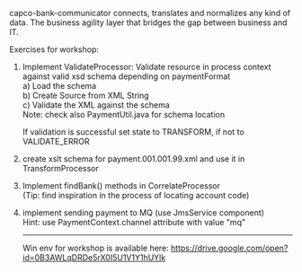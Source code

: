 
capco-bank-communicator connects, translates and normalizes any kind of data. The business agility layer that bridges the gap between business and IT. 

Exercises for workshop:

1. Implement ValidateProcessor:
    Validate resource in process context against valid xsd schema depending on paymentFormat<br>
    a) Load the schema<br>
    b) Create Source from XML String<br>
    c) Validate the XML against the schema<br>
    Note: check also PaymentUtil.java for schema location

    If validation is successful set state to TRANSFORM, if not to VALIDATE_ERROR
    

2. create xslt schema for payment.001.001.99.xml and
    use it in TransformProcessor
 
3. Implement findBank() methods in CorrelateProcessor<br> 
    (Tip: find inspiration in the process of locating account code)

4. implement sending payment to MQ (use JmsService component)<br>
   Hint: use PaymentContext.channel attribute with value "mq"
   
   
   -----------------------------------------------------------------------------------------------------
   
   
   Win env for workshop is available here: https://drive.google.com/open?id=0B3AWLqDRDe5rX0I5U1V1Y1hUYlk
